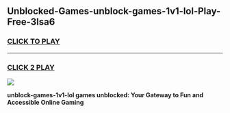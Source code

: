 
## Unblocked-Games-unblock-games-1v1-lol-Play-Free-3lsa6
<h3>
<a href="https://premium76.site?title=unblock-games-1v1-lol&ref=22A">CLICK TO PLAY</a></h3>
<hr>

<h3>
<a href="https://premium76.site?title=unblock-games-1v1-lol&ref=22A">CLICK 2 PLAY</a>
  
</h3>

<a href="https://premium76.site?title=unblock-games-1v1-lol&ref=22A"><img src="https://clearcache.store/games.png"></a>


**unblock-games-1v1-lol games unblocked: Your Gateway to Fun and Accessible Online Gaming**
